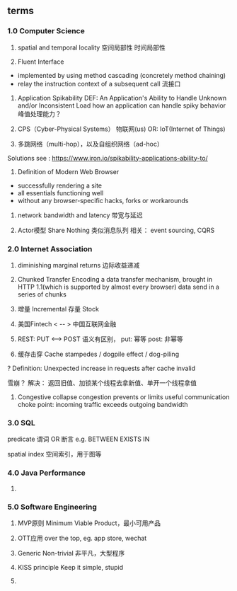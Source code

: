 ## terms

### 1.0 Computer Science
1. spatial and temporal locality
空间局部性
时间局部性

1. Fluent Interface
- implemented by using method cascading (concretely method chaining)
- relay the instruction context of a subsequent call
流接口

1. Application Spikability
DEF: An Application's Ability to Handle Unknown and/or Inconsistent Load
how an application can handle spiky behavior
峰值处理能力？

1. CPS（Cyber-Physical Systems）
物联网(us)
OR: IoT(Internet of Things)

1. 多跳网络（multi-hop），以及自组织网络（ad-hoc）

Solutions see : https://www.iron.io/spikability-applications-ability-to/

1. Definition of Modern Web Browser
- successfully rendering a site
- all essentials functioning well
- without any browser-specific hacks, forks or workarounds

1. network bandwidth and latency
带宽与延迟

1. Actor模型
Share Nothing 
类似消息队列 
相关： event sourcing, CQRS

### 2.0 Internet Association
1. diminishing marginal returns
边际收益递减

1. Chunked Transfer Encoding
a data transfer mechanism, brought in HTTP 1.1(which is supported by almost every browser)
data send in a series of chunks


1. 增量 Incremental
存量 Stock

1. 美国Fintech < -- > 中国互联网金融

1. REST: PUT <--> POST
语义有区别，
put: 幂等
post: 非幂等

1. 缓存击穿
Cache stampedes / dogpile effect / dog-piling

? Definition: Unexpected increase in requests after cache invalid

雪崩？
解决：
返回旧值、加锁某个线程去拿新值、单开一个线程拿值

1. Congestive collapse
congestion prevents or limits useful communication
choke point: incoming traffic exceeds outgoing bandwidth

### 3.0 SQL
predicate 谓词
OR 断言
e.g. BETWEEN EXISTS IN

spatial index
空间索引，用于图等

### 4.0 Java Performance
1. 

### 5.0 Software Engineering
1. MVP原则
 Minimum Viable Product，最小可用产品
 
2. OTT应用
 over the top, eg. app store, wechat 
 
3. Generic
Non-trivial   非平凡，大型程序

4. KISS principle
Keep it simple, stupid
   
5.  